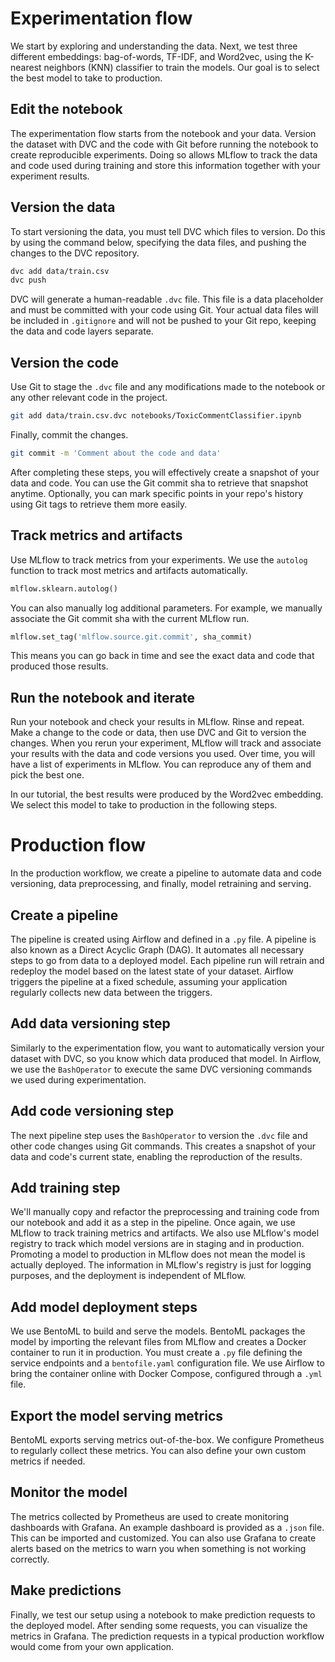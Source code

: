 # Experimentation flow

We start by exploring and understanding the data. Next, we test three different embeddings: bag-of-words, TF-IDF, and Word2vec, using the K-nearest neighbors (KNN) classifier to train the models. Our goal is to select the best model to take to production.

## Edit the notebook

The experimentation flow starts from the notebook and your data. Version the dataset with DVC and the code with Git before running the notebook to create reproducible experiments. Doing so allows MLflow to track the data and code used during training and store this information together with your experiment results.

## Version the data

To start versioning the data, you must tell DVC which files to version. Do this by using the command below, specifying the data files, and pushing the changes to the DVC repository.

```bash
dvc add data/train.csv
dvc push
```

DVC will generate a human-readable `.dvc` file. This file is a data placeholder and must be committed with your code using Git. Your actual data files will be included in `.gitignore` and will not be pushed to your Git repo, keeping the data and code layers separate.

## Version the code

Use Git to stage the `.dvc` file and any modifications made to the notebook or any other relevant code in the project.

```bash
git add data/train.csv.dvc notebooks/ToxicCommentClassifier.ipynb
```

Finally, commit the changes.

```bash
git commit -m 'Comment about the code and data'
```

After completing these steps, you will effectively create a snapshot of your data and code. You can use the Git commit sha to retrieve that snapshot anytime. Optionally, you can mark specific points in your repo's history using Git tags to retrieve them more easily.

## Track metrics and artifacts

Use MLflow to track metrics from your experiments. We use the `autolog` function to track most metrics and artifacts automatically.

```python
mlflow.sklearn.autolog()
```

You can also manually log additional parameters. For example, we manually associate the Git commit sha with the current MLflow run.

```python
mlflow.set_tag('mlflow.source.git.commit', sha_commit)
```

This means you can go back in time and see the exact data and code that produced those results.

## Run the notebook and iterate

Run your notebook and check your results in MLflow. Rinse and repeat. Make a change to the code or data, then use DVC and Git to version the changes. When you rerun your experiment, MLflow will track and associate your results with the data and code versions you used. Over time, you will have a list of experiments in MLflow. You can reproduce any of them and pick the best one.

In our tutorial, the best results were produced by the Word2vec embedding. We select this model to take to production in the following steps.

# Production flow

In the production workflow, we create a pipeline to automate data and code versioning, data preprocessing, and finally, model retraining and serving.

## Create a pipeline

The pipeline is created using Airflow and defined in a `.py` file. A pipeline is also known as a Direct Acyclic Graph (DAG). It automates all necessary steps to go from data to a deployed model. Each pipeline run will retrain and redeploy the model based on the latest state of your dataset. Airflow triggers the pipeline at a fixed schedule, assuming your application regularly collects new data between the triggers.

## Add data versioning step

Similarly to the experimentation flow, you want to automatically version your dataset with DVC, so you know which data produced that model. In Airflow, we use the `BashOperator` to execute the same DVC versioning commands we used during experimentation.

## Add code versioning step

The next pipeline step uses the `BashOperator` to version the `.dvc` file and other code changes using Git commands. This creates a snapshot of your data and code's current state, enabling the reproduction of the results.

## Add training step

We'll manually copy and refactor the preprocessing and training code from our notebook and add it as a step in the pipeline. Once again, we use MLflow to track training metrics and artifacts. We also use MLflow's model registry to track which model versions are in staging and in production. Promoting a model to production in MLflow does not mean the model is actually deployed. The information in MLflow's registry is just for logging purposes, and the deployment is independent of MLflow.

## Add model deployment steps

We use BentoML to build and serve the models. BentoML packages the model by importing the relevant files from MLflow and creates a Docker container to run it in production. You must create a `.py` file defining the service endpoints and a `bentofile.yaml` configuration file. We use Airflow to bring the container online with Docker Compose, configured through a `.yml` file.

## Export the model serving metrics

BentoML exports serving metrics out-of-the-box. We configure Prometheus to regularly collect these metrics. You can also define your own custom metrics if needed.

## Monitor the model

The metrics collected by Prometheus are used to create monitoring dashboards with Grafana. An example dashboard is provided as a `.json` file. This can be imported and customized. You can also use Grafana to create alerts based on the metrics to warn you when something is not working correctly.

## Make predictions

Finally, we test our setup using a notebook to make prediction requests to the deployed model. After sending some requests, you can visualize the metrics in Grafana. The prediction requests in a typical production workflow would come from your own application.
